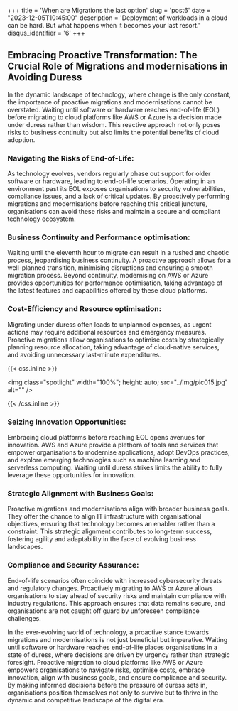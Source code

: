 +++
title = 'When are Migrations the last option'
slug = 'post6'
date = "2023-12-05T10:45:00"
description = 'Deployment of workloads in a cloud can be hard. But what happens when it becomes your last resort.'
disqus_identifier = '6'
+++
## Embracing Proactive Transformation: The Crucial Role of Migrations and modernisations in Avoiding Duress

In the dynamic landscape of technology, where change is the only constant, the importance of proactive migrations and modernisations cannot be overstated. Waiting until software or hardware reaches end-of-life (EOL) before migrating to cloud platforms like AWS or Azure is a decision made under duress rather than wisdom. This reactive approach not only poses risks to business continuity but also limits the potential benefits of cloud adoption.

### Navigating the Risks of End-of-Life:

As technology evolves, vendors regularly phase out support for older software or hardware, leading to end-of-life scenarios. Operating in an environment past its EOL exposes organisations to security vulnerabilities, compliance issues, and a lack of critical updates. By proactively performing migrations and modernisations before reaching this critical juncture, organisations can avoid these risks and maintain a secure and compliant technology ecosystem.

### Business Continuity and Performance optimisation:

Waiting until the eleventh hour to migrate can result in a rushed and chaotic process, jeopardising business continuity. A proactive approach allows for a well-planned transition, minimising disruptions and ensuring a smooth migration process. Beyond continuity, modernising on AWS or Azure provides opportunities for performance optimisation, taking advantage of the latest features and capabilities offered by these cloud platforms.

### Cost-Efficiency and Resource optimisation:

Migrating under duress often leads to unplanned expenses, as urgent actions may require additional resources and emergency measures. Proactive migrations allow organisations to optimise costs by strategically planning resource allocation, taking advantage of cloud-native services, and avoiding unnecessary last-minute expenditures.


{{< css.inline >}}

<img class="spotlight" width="100%";
height: auto;
src="../img/pic015.jpg"
alt="" />

{{< /css.inline >}}

### Seizing Innovation Opportunities:

Embracing cloud platforms before reaching EOL opens avenues for innovation. AWS and Azure provide a plethora of tools and services that empower organisations to modernise applications, adopt DevOps practices, and explore emerging technologies such as machine learning and serverless computing. Waiting until duress strikes limits the ability to fully leverage these opportunities for innovation.

### Strategic Alignment with Business Goals:

Proactive migrations and modernisations align with broader business goals. They offer the chance to align IT infrastructure with organisational objectives, ensuring that technology becomes an enabler rather than a constraint. This strategic alignment contributes to long-term success, fostering agility and adaptability in the face of evolving business landscapes.

### Compliance and Security Assurance:

End-of-life scenarios often coincide with increased cybersecurity threats and regulatory changes. Proactively migrating to AWS or Azure allows organisations to stay ahead of security risks and maintain compliance with industry regulations. This approach ensures that data remains secure, and organisations are not caught off guard by unforeseen compliance challenges.

In the ever-evolving world of technology, a proactive stance towards migrations and modernisations is not just beneficial but imperative. Waiting until software or hardware reaches end-of-life places organisations in a state of duress, where decisions are driven by urgency rather than strategic foresight. Proactive migration to cloud platforms like AWS or Azure empowers organisations to navigate risks, optimise costs, embrace innovation, align with business goals, and ensure compliance and security. By making informed decisions before the pressure of duress sets in, organisations position themselves not only to survive but to thrive in the dynamic and competitive landscape of the digital era.